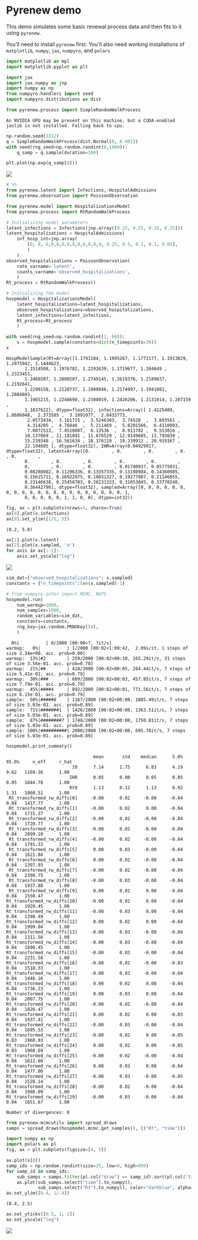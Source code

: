 # Pyrenew demo


This demo simulates some basic renewal process data and then fits to it
using `pyrenew`.

You’ll need to install `pyrenew` first. You’ll also need working
installations of `matplotlib`, `numpy`, `jax`, `numpyro`, and `polars`

``` python
import matplotlib as mpl
import matplotlib.pyplot as plt

import jax
import jax.numpy as jnp
import numpy as np
from numpyro.handlers import seed
import numpyro.distributions as dist
```

``` python
from pyrenew.process import SimpleRandomWalkProcess
```

    An NVIDIA GPU may be present on this machine, but a CUDA-enabled jaxlib is not installed. Falling back to cpu.

``` python
np.random.seed(3312)
q = SimpleRandomWalkProcess(dist.Normal(0, 0.001))
with seed(rng_seed=np.random.randint(0,1000)):
    q_samp = q.sample(duration=100)

plt.plot(np.exp(q_samp[0]))
```

![](pyrenew_demo_files/figure-commonmark/unnamed-chunk-3-1.png)

``` python
# %%
from pyrenew.latent import Infections, HospitalAdmissions
from pyrenew.observation import PoissonObservation

from pyrenew.model import HospitalizationsModel
from pyrenew.process import RtRandomWalkProcess

# Initializing model parameters
latent_infections = Infections(jnp.array([0.25, 0.25, 0.25, 0.25]))
latent_hospitalizations = HospitalAdmissions(
    inf_hosp_int=jnp.array(
        [0, 0, 0,0,0,0,0,0,0,0,0,0,0, 0.25, 0.5, 0.1, 0.1, 0.05],
        )
    )
observed_hospitalizations = PoissonObservation(
    rate_varname='latent',
    counts_varname='observed_hospitalizations',
    )
Rt_process = RtRandomWalkProcess()

# Initializing the model
hospmodel = HospitalizationsModel(
    latent_hospitalizations=latent_hospitalizations,
    observed_hospitalizations=observed_hospitalizations,
    latent_infections=latent_infections,
    Rt_process=Rt_process
    )
```

``` python
with seed(rng_seed=np.random.randint(1, 60)):
    x = hospmodel.sample(constants=dict(n_timepoints=30))
x
```

    HospModelSample(Rt=Array([1.1791104, 1.1995267, 1.1772177, 1.1913829, 1.2075942, 1.1444623,
           1.1514508, 1.1976782, 1.2292639, 1.1719677, 1.204649 , 1.2323451,
           1.2466507, 1.2800207, 1.2749145, 1.2619376, 1.2189837, 1.2192641,
           1.2290158, 1.2128737, 1.1908046, 1.2174997, 1.1941082, 1.2084603,
           1.1965215, 1.2248698, 1.2308019, 1.2426206, 1.2131014, 1.207159 ,
           1.1837622], dtype=float32), infections=Array([ 1.4125489,  1.8606048,  2.373585 ,  3.1091077,  2.6433773,
            2.8573434,  3.161715 ,  3.5246303,  3.74528  ,  3.893561 ,
            4.314205 ,  4.76846  ,  5.211469 ,  5.8201566,  6.4110003,
            7.0072513,  7.4510007,  8.13536  ,  8.911782 ,  9.553016 ,
           10.137069 , 11.181891 , 11.876529 , 12.9149685, 13.793039 ,
           15.239348 , 16.561634 , 18.176119 , 19.339912 , 20.919167 ,
           22.194605 ], dtype=float32), IHR=Array(0.04929917, dtype=float32), latent=Array([0.        , 0.        , 0.        , 0.        , 0.        ,
           0.        , 0.        , 0.        , 0.        , 0.        ,
           0.        , 0.        , 0.        , 0.01740937, 0.05775031,
           0.08208082, 0.11296336, 0.13357335, 0.13198984, 0.14360985,
           0.15615721, 0.16922975, 0.18031327, 0.19277987, 0.21146055,
           0.23146638, 0.25456703, 0.28231323, 0.31053045, 0.33770248,
           0.36442798], dtype=float32), sampled=Array([0, 0, 0, 0, 0, 0, 0, 0, 0, 0, 0, 0, 0, 0, 0, 0, 0, 0, 0, 0, 0, 1,
           0, 0, 0, 0, 0, 1, 1, 0, 0], dtype=int32))

``` python
fig, ax = plt.subplots(nrows=3, sharex=True)
ax[0].plot(x.infections)
ax[0].set_ylim([1/5, 5])
```

    (0.2, 5.0)

``` python
ax[1].plot(x.latent)
ax[2].plot(x.sampled, 'o')
for axis in ax[:-1]:
    axis.set_yscale("log")
```

![](pyrenew_demo_files/figure-commonmark/unnamed-chunk-6-3.png)

``` python
sim_dat={"observed_hospitalizations": x.sampled}
constants = {"n_timepoints":len(x.sampled)-1}

# from numpyro.infer import MCMC, NUTS
hospmodel.run(
    num_warmup=1000,
    num_samples=1000,
    random_variables=sim_dat,
    constants=constants,
    rng_key=jax.random.PRNGKey(54),
    )
```


      0%|          | 0/2000 [00:00<?, ?it/s]
    warmup:   0%|          | 1/2000 [00:02<1:09:42,  2.09s/it, 1 steps of size 2.34e+00. acc. prob=0.00]
    warmup:  13%|#2        | 259/2000 [00:02<00:10, 165.29it/s, 31 steps of size 3.56e-01. acc. prob=0.78]
    warmup:  21%|##        | 418/2000 [00:02<00:05, 284.44it/s, 7 steps of size 5.41e-01. acc. prob=0.79]
    warmup:  30%|###       | 609/2000 [00:02<00:03, 457.85it/s, 7 steps of size 7.79e-01. acc. prob=0.79]
    warmup:  45%|####4     | 892/2000 [00:02<00:01, 771.56it/s, 7 steps of size 6.15e-01. acc. prob=0.79]
    sample:  58%|#####8    | 1167/2000 [00:02<00:00, 1085.49it/s, 7 steps of size 5.03e-01. acc. prob=0.89]
    sample:  71%|#######1  | 1426/2000 [00:02<00:00, 1363.51it/s, 7 steps of size 5.03e-01. acc. prob=0.89]
    sample:  87%|########7 | 1748/2000 [00:02<00:00, 1750.81it/s, 7 steps of size 5.03e-01. acc. prob=0.89]
    sample: 100%|##########| 2000/2000 [00:02<00:00, 695.78it/s, 7 steps of size 5.03e-01. acc. prob=0.89]

``` python
hospmodel.print_summary()
```


                                     mean       std    median      5.0%     95.0%     n_eff     r_hat
                             I0      7.14      1.75      6.83      4.19      9.62   1169.36      1.00
                            IHR      0.05      0.00      0.05      0.05      0.05   1844.78      1.00
                            Rt0      1.13      0.12      1.13      0.92      1.31   1060.51      1.00
     Rt_transformed_rw_diffs[0]     -0.00      0.02     -0.00     -0.04      0.04   1417.77      1.00
     Rt_transformed_rw_diffs[1]     -0.00      0.02      0.00     -0.04      0.04   1715.37      1.00
     Rt_transformed_rw_diffs[2]     -0.00      0.02     -0.00     -0.04      0.04   1720.77      1.00
     Rt_transformed_rw_diffs[3]     -0.00      0.02     -0.00     -0.04      0.04   2099.10      1.00
     Rt_transformed_rw_diffs[4]     -0.00      0.02     -0.00     -0.04      0.04   1791.33      1.00
     Rt_transformed_rw_diffs[5]      0.00      0.03     -0.00     -0.04      0.04   1621.04      1.00
     Rt_transformed_rw_diffs[6]      0.00      0.02     -0.00     -0.04      0.04   1397.93      1.00
     Rt_transformed_rw_diffs[7]     -0.00      0.02     -0.00     -0.04      0.04   2398.75      1.00
     Rt_transformed_rw_diffs[8]     -0.00      0.03     -0.00     -0.04      0.04   1937.88      1.00
     Rt_transformed_rw_diffs[9]      0.00      0.02      0.00     -0.04      0.04   1550.47      1.00
    Rt_transformed_rw_diffs[10]     -0.00      0.02      0.00     -0.04      0.04   1920.45      1.00
    Rt_transformed_rw_diffs[11]     -0.00      0.03      0.00     -0.04      0.04   1398.49      1.00
    Rt_transformed_rw_diffs[12]      0.00      0.02      0.00     -0.04      0.04   1999.04      1.00
    Rt_transformed_rw_diffs[13]     -0.00      0.03     -0.00     -0.04      0.04   1311.56      1.00
    Rt_transformed_rw_diffs[14]     -0.00      0.03     -0.00     -0.04      0.04   1890.45      1.00
    Rt_transformed_rw_diffs[15]     -0.00      0.03     -0.00     -0.04      0.04   2231.58      1.00
    Rt_transformed_rw_diffs[16]     -0.00      0.02     -0.00     -0.03      0.04   1518.33      1.00
    Rt_transformed_rw_diffs[17]     -0.00      0.03     -0.00     -0.04      0.04   1446.16      1.00
    Rt_transformed_rw_diffs[18]      0.00      0.02      0.00     -0.04      0.04   1736.23      1.00
    Rt_transformed_rw_diffs[19]      0.00      0.03      0.00     -0.04      0.04   2007.75      1.00
    Rt_transformed_rw_diffs[20]     -0.00      0.02     -0.00     -0.04      0.04   1826.47      1.00
    Rt_transformed_rw_diffs[21]      0.00      0.02      0.00     -0.03      0.04   1937.41      1.00
    Rt_transformed_rw_diffs[22]     -0.00      0.03     -0.00     -0.04      0.04   1695.53      1.00
    Rt_transformed_rw_diffs[23]     -0.00      0.02      0.00     -0.05      0.03   1960.93      1.00
    Rt_transformed_rw_diffs[24]      0.00      0.02      0.00     -0.05      0.03   1960.69      1.00
    Rt_transformed_rw_diffs[25]     -0.00      0.02     -0.00     -0.04      0.04   1612.60      1.00
    Rt_transformed_rw_diffs[26]      0.00      0.03      0.00     -0.04      0.04   1477.00      1.00
    Rt_transformed_rw_diffs[27]     -0.00      0.03     -0.00     -0.05      0.04   1528.14      1.00
    Rt_transformed_rw_diffs[28]     -0.00      0.02     -0.00     -0.04      0.04   1986.09      1.00
    Rt_transformed_rw_diffs[29]     -0.00      0.03     -0.00     -0.04      0.04   1651.67      1.00

    Number of divergences: 0

``` python
from pyrenew.mcmcutils import spread_draws
samps = spread_draws(hospmodel.mcmc.get_samples(), [("Rt", "time")])
```

``` python
import numpy as np
import polars as pl
fig, ax = plt.subplots(figsize=[4, 5])

ax.plot(x[0])
samp_ids = np.random.randint(size=25, low=0, high=999)
for samp_id in samp_ids:
    sub_samps = samps.filter(pl.col("draw") == samp_id).sort(pl.col('time'))
    ax.plot(sub_samps.select("time").to_numpy(),
            sub_samps.select("Rt").to_numpy(), color="darkblue", alpha=0.1)
ax.set_ylim([0.4, 1/.4])
```

    (0.4, 2.5)

``` python
ax.set_yticks([0.5, 1, 2])
ax.set_yscale("log")
```

![](pyrenew_demo_files/figure-commonmark/unnamed-chunk-10-5.png)
